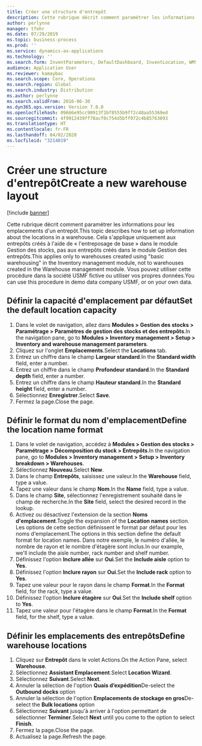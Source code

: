 ```yaml
---
title: Créer une structure d'entrepôt
description: Cette rubrique décrit comment paramétrer les informations pour les emplacements d'un entrepôt.
author: perlynne
manager: tfehr
ms.date: 07/29/2019
ms.topic: business-process
ms.prod: ''
ms.service: dynamics-ax-applications
ms.technology: ''
ms.search.form: InventParameters, DefaultDashboard, InventLocation, WMSLocationWizard
audience: Application User
ms.reviewer: kamaybac
ms.search.scope: Core, Operations
ms.search.region: Global
ms.search.industry: Distribution
ms.author: perlynne
ms.search.validFrom: 2016-06-30
ms.dyn365.ops.version: Version 7.0.0
ms.openlocfilehash: 09666e95cc90913f1bf8555b9ff2c48aa55369ed
ms.sourcegitcommit: 4f9912439ff78acf0c754d5bff972c4b85763093
ms.translationtype: HT
ms.contentlocale: fr-FR
ms.lasthandoff: 04/02/2020
ms.locfileid: "3214019"
---
```

# <a name="create-a-new-warehouse-layout"></a><span data-ttu-id="85ded-103">Créer une structure d'entrepôt</span><span class="sxs-lookup"><span data-stu-id="85ded-103">Create a new warehouse layout</span></span>

[!include [banner](../../includes/banner.md)]

<span data-ttu-id="85ded-104">Cette rubrique décrit comment paramétrer les informations pour les emplacements d'un entrepôt.</span><span class="sxs-lookup"><span data-stu-id="85ded-104">This topic describes how to set up information about the locations in a warehouse.</span></span> <span data-ttu-id="85ded-105">Cela s'applique uniquement aux entrepôts créés à l'aide de « l'entreposage de base » dans le module Gestion des stocks, pas aux entrepôts créés dans le module Gestion des entrepôts.</span><span class="sxs-lookup"><span data-stu-id="85ded-105">This applies only to warehouses created using "basic warehousing" in the Inventory management module, not to warehouses created in the Warehouse management module.</span></span> <span data-ttu-id="85ded-106">Vous pouvez utiliser cette procédure dans la société USMF fictive ou utiliser vos propres données.</span><span class="sxs-lookup"><span data-stu-id="85ded-106">You can use this procedure in demo data company USMF, or on your own data.</span></span>


## <a name="set-the-default-location-capacity"></a><span data-ttu-id="85ded-107">Définir la capacité d'emplacement par défaut</span><span class="sxs-lookup"><span data-stu-id="85ded-107">Set the default location capacity</span></span>
1. <span data-ttu-id="85ded-108">Dans le volet de navigation, allez dans **Modules > Gestion des stocks > Paramétrage > Paramètres de gestion des stocks et des entrepôts**.</span><span class="sxs-lookup"><span data-stu-id="85ded-108">In the navigation pane, go to **Modules > Inventory management > Setup > Inventory and warehouse management parameters**.</span></span>
2. <span data-ttu-id="85ded-109">Cliquez sur l'onglet **Emplacements**.</span><span class="sxs-lookup"><span data-stu-id="85ded-109">Select the **Locations** tab.</span></span>
3. <span data-ttu-id="85ded-110">Entrez un chiffre dans le champ **Largeur standard**.</span><span class="sxs-lookup"><span data-stu-id="85ded-110">In the **Standard width** field, enter a number.</span></span>
4. <span data-ttu-id="85ded-111">Entrez un chiffre dans le champ **Profondeur standard**.</span><span class="sxs-lookup"><span data-stu-id="85ded-111">In the **Standard depth** field, enter a number.</span></span>
5. <span data-ttu-id="85ded-112">Entrez un chiffre dans le champ **Hauteur standard**.</span><span class="sxs-lookup"><span data-stu-id="85ded-112">In the **Standard height** field, enter a number.</span></span>
6. <span data-ttu-id="85ded-113">Sélectionnez **Enregistrer**.</span><span class="sxs-lookup"><span data-stu-id="85ded-113">Select **Save**.</span></span>
7. <span data-ttu-id="85ded-114">Fermez la page.</span><span class="sxs-lookup"><span data-stu-id="85ded-114">Close the page.</span></span>

## <a name="define-the-location-name-format"></a><span data-ttu-id="85ded-115">Définir le format du nom d'emplacement</span><span class="sxs-lookup"><span data-stu-id="85ded-115">Define the location name format</span></span>
1. <span data-ttu-id="85ded-116">Dans le volet de navigation, accédez à **Modules > Gestion des stocks > Paramétrage > Décomposition du stock > Entrepôts**.</span><span class="sxs-lookup"><span data-stu-id="85ded-116">In the navigation pane, go to **Modules > Inventory management > Setup > Inventory breakdown > Warehouses**.</span></span>
2. <span data-ttu-id="85ded-117">Sélectionnez **Nouveau**.</span><span class="sxs-lookup"><span data-stu-id="85ded-117">Select **New**.</span></span>
3. <span data-ttu-id="85ded-118">Dans le champ **Entrepôts**, saisissez une valeur.</span><span class="sxs-lookup"><span data-stu-id="85ded-118">In the **Warehouse** field, type a value.</span></span>
4. <span data-ttu-id="85ded-119">Tapez une valeur dans le champ **Nom**.</span><span class="sxs-lookup"><span data-stu-id="85ded-119">In the **Name** field, type a value.</span></span>
5. <span data-ttu-id="85ded-120">Dans le champ **Site**, sélectionnez l'enregistrement souhaité dans le champ de recherche.</span><span class="sxs-lookup"><span data-stu-id="85ded-120">In the **Site** field, select the desired record in the lookup.</span></span>
6. <span data-ttu-id="85ded-121">Activez ou désactivez l'extension de la section **Noms d'emplacement**.</span><span class="sxs-lookup"><span data-stu-id="85ded-121">Toggle the expansion of the **Location names** section.</span></span> <span data-ttu-id="85ded-122">Les options de cette section définissent le format par défaut pour les noms d'emplacement.</span><span class="sxs-lookup"><span data-stu-id="85ded-122">The options in this section define the default format for location names.</span></span> <span data-ttu-id="85ded-123">Dans notre exemple, le numéro d'allée, le nombre de rayon et le nombre d'étagère sont inclus.</span><span class="sxs-lookup"><span data-stu-id="85ded-123">In our example, we'll include the aisle number, rack number and shelf number.</span></span>  
7. <span data-ttu-id="85ded-124">Définissez l'option **Inclure allée** sur **Oui**.</span><span class="sxs-lookup"><span data-stu-id="85ded-124">Set the **Include aisle** option to **Yes**.</span></span>
8. <span data-ttu-id="85ded-125">Définissez l'option **Inclure rayon** sur **Oui**.</span><span class="sxs-lookup"><span data-stu-id="85ded-125">Set the **Include rack** option to **Yes**.</span></span> 
9. <span data-ttu-id="85ded-126">Tapez une valeur pour le rayon dans le champ **Format**.</span><span class="sxs-lookup"><span data-stu-id="85ded-126">In the **Format** field, for the rack, type a value.</span></span>
10. <span data-ttu-id="85ded-127">Définissez l'option **Inclure étagère** sur **Oui**.</span><span class="sxs-lookup"><span data-stu-id="85ded-127">Set the **Include shelf** option to **Yes**.</span></span>
11. <span data-ttu-id="85ded-128">Tapez une valeur pour l'étagère dans le champ **Format**.</span><span class="sxs-lookup"><span data-stu-id="85ded-128">In the **Format** field, for the shelf, type a value.</span></span>

## <a name="define-warehouse-locations"></a><span data-ttu-id="85ded-129">Définir les emplacements des entrepôts</span><span class="sxs-lookup"><span data-stu-id="85ded-129">Define warehouse locations</span></span>
1. <span data-ttu-id="85ded-130">Cliquez sur **Entrepôt** dans le volet Actions.</span><span class="sxs-lookup"><span data-stu-id="85ded-130">On the Action Pane, select **Warehouse**.</span></span>
2. <span data-ttu-id="85ded-131">Sélectionnez **Assistant Emplacement**.</span><span class="sxs-lookup"><span data-stu-id="85ded-131">Select **Location Wizard**.</span></span>
3. <span data-ttu-id="85ded-132">Sélectionnez **Suivant**.</span><span class="sxs-lookup"><span data-stu-id="85ded-132">Select **Next**.</span></span>
4. <span data-ttu-id="85ded-133">Annuler la sélection de l'option **Quais d’expédition**</span><span class="sxs-lookup"><span data-stu-id="85ded-133">De-select the **Outbound docks** option</span></span>
5. <span data-ttu-id="85ded-134">Annuler la sélection de l'option **Emplacements de stockage en gros**</span><span class="sxs-lookup"><span data-stu-id="85ded-134">De-select the **Bulk locations** option</span></span>
6. <span data-ttu-id="85ded-135">Sélectionnez **Suivant** jusqu'à arriver à l'option permettant de sélectionner **Terminer**.</span><span class="sxs-lookup"><span data-stu-id="85ded-135">Select **Next** until you come to the option to select **Finish**.</span></span>
7. <span data-ttu-id="85ded-136">Fermez la page.</span><span class="sxs-lookup"><span data-stu-id="85ded-136">Close the page.</span></span>
8. <span data-ttu-id="85ded-137">Actualisez la page.</span><span class="sxs-lookup"><span data-stu-id="85ded-137">Refresh the page.</span></span>

